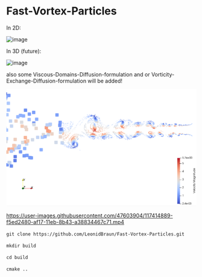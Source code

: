 # Fast-Vortex-Particles

In 2D:

![image](https://user-images.githubusercontent.com/47603904/117421033-6f881100-af1e-11eb-8e44-fbda10239be7.png)

In 3D (future):

![image](https://user-images.githubusercontent.com/47603904/117420541-f8527d00-af1d-11eb-812e-fb4e611a7eb6.png)

also some Viscous-Domains-Diffusion-formulation and or Vorticity-Exchange-Diffusion-formulation will be added!

![image](https://github.com/LeonidBraun/Fast-Vortex-Particles/blob/main/images/Jet.PNG?raw=true)

https://user-images.githubusercontent.com/47603904/117414889-f5ed2480-af17-11eb-8b43-a38834467c71.mp4

`git clone https://github.com/LeonidBraun/Fast-Vortex-Particles.git`

`mkdir build`

`cd build`

`cmake ..`
